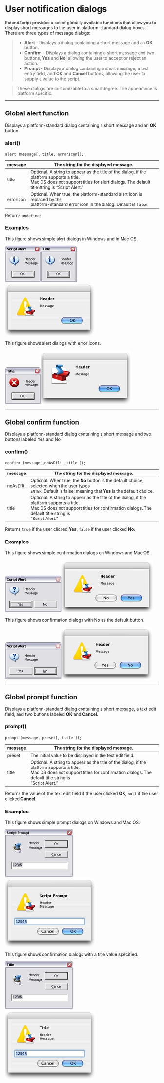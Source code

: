 <a id="user-notification-dialogs"></a>

# User notification dialogs

ExtendScript provides a set of globally available functions that allow you to display short messages to the
user in platform-standard dialog boxes. There are three types of message dialogs:

> - **Alert** - Displays a dialog containing a short message and an **OK** button.
> - **Confirm** - Displays a dialog containing a short message and two buttons, **Yes** and **No**, allowing the
>   user to accept or reject an action.
> - **Prompt** - Displays a dialog containing a short message, a text entry field, and **OK** and **Cancel**
>   buttons, allowing the user to supply a value to the script.

> These dialogs are customizable to a small degree. The appearance is platform specific.

---

<a id="global-alert-function"></a>

## Global alert function

Displays a platform-standard dialog containing a short message and an **OK** button.

### alert()

`alert (message[, title, errorIcon]);`

| message   | The string for the displayed message.                                                                                                                                                        |
|-----------|----------------------------------------------------------------------------------------------------------------------------------------------------------------------------------------------|
| title     | Optional. A string to appear as the title of the dialog, if the platform supports a title.<br/>Mac OS does not support titles for alert dialogs. The default title string is “Script Alert.” |
| errorIcon | Optional. When true, the platform-standard alert icon is replaced by the<br/>platform-standard error icon in the dialog. Default is `false`.                                                 |

Returns `undefined`

### Examples

This figure shows simple alert dialogs in Windows and in Mac OS.

![Windows Alert](extendscript-tools-features/_static/08_extendscript-tools_user-notification-dialogs_alert_win1.jpg)![Windows Alert](extendscript-tools-features/_static/08_extendscript-tools_user-notification-dialogs_alert_win2.jpg)![MacOS Alert](extendscript-tools-features/_static/08_extendscript-tools_user-notification-dialogs_alert_macos.jpg)

This figure shows alert dialogs with error icons.

![Windows Alert w/ Icon](extendscript-tools-features/_static/08_extendscript-tools_user-notification-dialogs_alert_win-icon.jpg)![MacOS Alert w/ Icon](extendscript-tools-features/_static/08_extendscript-tools_user-notification-dialogs_alert_macos-icon.jpg)

---

<a id="global-confirm-function"></a>

## Global confirm function

Displays a platform-standard dialog containing a short message and two buttons labeled Yes and No.

### confirm()

`confirm (message[,noAsDflt ,title ]);`

| message   | The string for the displayed message.                                                                                                                                                                   |
|-----------|---------------------------------------------------------------------------------------------------------------------------------------------------------------------------------------------------------|
| noAsDflt  | Optional. When true, the **No** button is the default choice, selected when the user types<br/>`ENTER`. Default is false, meaning that **Yes** is the default choice.                                   |
| title     | Optional. A string to appear as the title of the dialog, if the platform supports a title.<br/>Mac OS does not support titles for confirmation dialogs. The default title string is<br/>“Script Alert.” |

Returns `true` if the user clicked **Yes**, `false` if the user clicked **No**.

### Examples

This figure shows simple confirmation dialogs on Windows and Mac OS.

![Windows Confirmation](extendscript-tools-features/_static/08_extendscript-tools_user-notification-dialogs_confirmation_win.jpg)![MacOS Confirmation](extendscript-tools-features/_static/08_extendscript-tools_user-notification-dialogs_confirmation_macos.jpg)

This figure shows confirmation dialogs with No as the default button.

![Windows Confirmation w/ 'No' as default](extendscript-tools-features/_static/08_extendscript-tools_user-notification-dialogs_confirmation_win-no-default.jpg)![MacOS Confirmation w/ 'No' as default](extendscript-tools-features/_static/08_extendscript-tools_user-notification-dialogs_confirmation_macos-no-default.jpg)

---

<a id="global-prompt-function"></a>

## Global prompt function

Displays a platform-standard dialog containing a short message, a text edit field, and two buttons labeled
**OK** and **Cancel**.

### prompt()

`prompt (message, preset[, title ]);`

| message   | The string for the displayed message.                                                                                                                                                                   |
|-----------|---------------------------------------------------------------------------------------------------------------------------------------------------------------------------------------------------------|
| preset    | The initial value to be displayed in the text edit field.                                                                                                                                               |
| title     | Optional. A string to appear as the title of the dialog, if the platform supports a title.<br/>Mac OS does not support titles for confirmation dialogs. The default title string is<br/>“Script Alert.” |

Returns the value of the text edit field if the user clicked **OK**, `null` if the user clicked **Cancel**.

### Examples

This figure shows simple prompt dialogs on Windows and Mac OS.

![Windows prompt](extendscript-tools-features/_static/08_extendscript-tools_user-notification-dialogs_prompt_win.jpg)![MacOS prompt](extendscript-tools-features/_static/08_extendscript-tools_user-notification-dialogs_prompt_macos.jpg)

This figure shows confirmation dialogs with a title value specified.

![Windows prompt w/ title](extendscript-tools-features/_static/08_extendscript-tools_user-notification-dialogs_prompt_win-title.jpg)![MacOS prompt w/ title](extendscript-tools-features/_static/08_extendscript-tools_user-notification-dialogs_prompt_macos-title.jpg)
